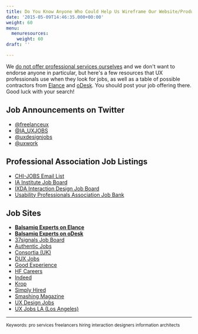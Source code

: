 ```yaml
---
title: Do You Know Anyone Who Could Help Us Wireframe Our Website/Product?
date: '2015-05-09T14:46:35.000+00:00'
weight: 60
menu:
  menuresources:
    weight: 60
draft: ''

---
```


We [do not offer professional services ourselves](/sales/consulting/) and we don't want to endorse anyone in particular, but here's a few resources that UX professionals use when they look for jobs, as well as a table of possible contractors from [Elance](http://www.elance.com) and [oDesk](http://www.odesk.com). You should post your job offering there. Good luck with your search!

## Job Announcements on Twitter 

*   [@freelanceux](http://twitter.com/#!/freelanceux)
*   [@IA_UXJOBS](http://twitter.com/IA_uxjobs)
*   [@uxdesignjobs](http://twitter.com/uxdesignjobs)
*   [@uxwork](http://twitter.com/uxwork)

## Professional Association Job Listings 

*   [CHI-JOBS Email List](http://listserv.acm.org/SCRIPTS/WA-ACMLPX.CGI?A0=CHI-JOBS)
*   [IA Institute Job Board](http://lists.iainstitute.org/listinfo.cgi/iai-jobs-iainstitute.org)
*   [IXDA Interaction Design Job Board](http://www.ixda.org/jobs)
*   [Usability Professionals Association Job Bank](http://uxpa.org/job-bank)

## Job Sites 

*   **[Balsamiq Experts on Elance](/resources/balsamiqexpertselance/)**
*   **[Balsamiq Experts on oDesk](/resources/balsamiqexpertsodesk/)**
*   [37signals Job Board](http://jobs.37signals.com/jobs)
*   [Authentic Jobs](http://www.authenticjobs.com/)
*   [Consortia (UK)](http://consortia.co.uk/category/jobs/user-experience-jobs)
*   [DUX Jobs](http://www.duxjobs.com/)
*   [Good Experience](http://goodexperience.com/jobs/)
*   [HF Careers](http://www.hfcareers.com/)
*   [Indeed](http://www.indeed.com/q-Ux-jobs.html)
*   [Krop](http://www.krop.com/)
*   [Simply Hired](http://www.simplyhired.com/a/jobs/list/q-ux+'information+architect'+'interaction+design'+'interface+design')
*   [Smashing Magazine](http://jobs.smashingmagazine.com/)
*   [UX Design Jobs](http://www.uxdesignjobs.net/)
*   [UX Jobs LA (Los Angeles)](http://uxjobsla.com/)

* * *

<small>Keywords: pro services freelancers hiring interaction designers information architects</small>
